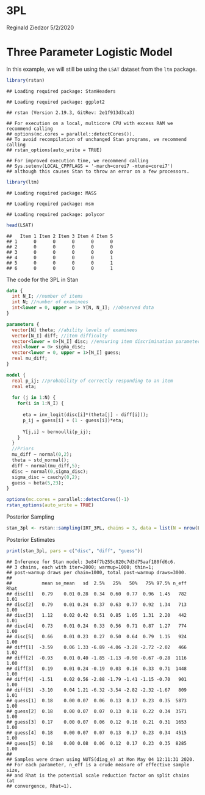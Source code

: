 3PL
================
Reginald Ziedzor
5/2/2020

# Three Parameter Logistic Model

In this example, we will still be using the `LSAT` dataset from the
`ltm` package.

``` r
library(rstan)
```

    ## Loading required package: StanHeaders

    ## Loading required package: ggplot2

    ## rstan (Version 2.19.3, GitRev: 2e1f913d3ca3)

    ## For execution on a local, multicore CPU with excess RAM we recommend calling
    ## options(mc.cores = parallel::detectCores()).
    ## To avoid recompilation of unchanged Stan programs, we recommend calling
    ## rstan_options(auto_write = TRUE)

    ## For improved execution time, we recommend calling
    ## Sys.setenv(LOCAL_CPPFLAGS = '-march=corei7 -mtune=corei7')
    ## although this causes Stan to throw an error on a few processors.

``` r
library(ltm)
```

    ## Loading required package: MASS

    ## Loading required package: msm

    ## Loading required package: polycor

``` r
head(LSAT)
```

    ##   Item 1 Item 2 Item 3 Item 4 Item 5
    ## 1      0      0      0      0      0
    ## 2      0      0      0      0      0
    ## 3      0      0      0      0      0
    ## 4      0      0      0      0      1
    ## 5      0      0      0      0      1
    ## 6      0      0      0      0      1

The code for the 3PL in Stan

``` stan
data {
  int N_I; //number of items
  int N; //number of examinees
  int<lower = 0, upper = 1> Y[N, N_I]; //observed data
}

parameters {
  vector[N] theta; //ability levels of examinees
  vector[N_I] diff; //item difficulty
  vector<lower = 0>[N_I] disc; //ensuring item discrimination parameter is nonnegative
  real<lower = 0> sigma_disc;
  vector<lower = 0, upper = 1>[N_I] guess;
  real mu_diff;
}

model {
  real p_ij; //probability of correctly responding to an item
  real eta;
  
  for (j in 1:N) {
    for(i in 1:N_I) {
      
      eta = inv_logit(disc[i]*(theta[j] - diff[i]));
      p_ij = guess[i] + (1 - guess[i])*eta;
      
      Y[j,i] ~ bernoulli(p_ij); 
    }
  }
  //Priors
  mu_diff ~ normal(0,2);
  theta ~ std_normal();
  diff ~ normal(mu_diff,5);
  disc ~ normal(0,sigma_disc);
  sigma_disc ~ cauchy(0,2); 
  guess ~ beta(5,23); 
}
```

``` r
options(mc.cores = parallel::detectCores()-1)
rstan_options(auto_write = TRUE)
```

Posterior Sampling

``` r
stan_3pl <- rstan::sampling(IRT_3PL, chains = 3, data = list(N = nrow(LSAT), N_I = ncol(LSAT), Y = LSAT))
```

Posterior Estimates

``` r
print(stan_3pl, pars = c("disc", "diff", "guess"))
```

    ## Inference for Stan model: 3e84f7b255c820c7d3d75aaf180fd6c6.
    ## 3 chains, each with iter=2000; warmup=1000; thin=1; 
    ## post-warmup draws per chain=1000, total post-warmup draws=3000.
    ## 
    ##           mean se_mean   sd  2.5%   25%   50%   75% 97.5% n_eff Rhat
    ## disc[1]   0.79    0.01 0.28  0.34  0.60  0.77  0.96  1.45   782 1.01
    ## disc[2]   0.79    0.01 0.24  0.37  0.63  0.77  0.92  1.34   713 1.00
    ## disc[3]   1.12    0.02 0.42  0.51  0.85  1.05  1.31  2.20   442 1.01
    ## disc[4]   0.73    0.01 0.24  0.33  0.56  0.71  0.87  1.27   774 1.00
    ## disc[5]   0.66    0.01 0.23  0.27  0.50  0.64  0.79  1.15   924 1.00
    ## diff[1]  -3.59    0.06 1.33 -6.89 -4.06 -3.28 -2.72 -2.02   466 1.02
    ## diff[2]  -0.93    0.01 0.40 -1.85 -1.13 -0.90 -0.67 -0.28  1116 1.00
    ## diff[3]   0.19    0.01 0.24 -0.19  0.03  0.16  0.33  0.71  1448 1.00
    ## diff[4]  -1.51    0.02 0.56 -2.88 -1.79 -1.41 -1.15 -0.70   901 1.00
    ## diff[5]  -3.10    0.04 1.21 -6.32 -3.54 -2.82 -2.32 -1.67   809 1.01
    ## guess[1]  0.18    0.00 0.07  0.06  0.13  0.17  0.23  0.35  5873 1.00
    ## guess[2]  0.18    0.00 0.07  0.07  0.13  0.18  0.22  0.34  3571 1.00
    ## guess[3]  0.17    0.00 0.07  0.06  0.12  0.16  0.21  0.31  1653 1.00
    ## guess[4]  0.18    0.00 0.07  0.07  0.13  0.17  0.23  0.34  4515 1.00
    ## guess[5]  0.18    0.00 0.08  0.06  0.12  0.17  0.23  0.35  8285 1.00
    ## 
    ## Samples were drawn using NUTS(diag_e) at Mon May 04 12:11:31 2020.
    ## For each parameter, n_eff is a crude measure of effective sample size,
    ## and Rhat is the potential scale reduction factor on split chains (at 
    ## convergence, Rhat=1).
